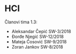 # HCI

Članovi tima 1.3:

- Aleksandar Čepić SW-3/2018
- Đorđe Njegić SW-12/2018
- Mateja Ćosović SW-9/2018
- Zoran Jankov SW-8/2018
